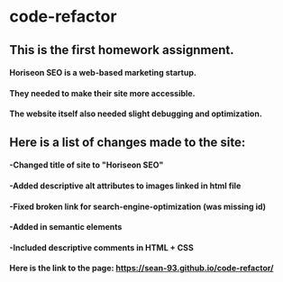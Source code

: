 # code-refactor
## This is the first homework assignment.

#### Horiseon SEO is a web-based marketing startup.
#### They needed to make their site more accessible.
#### The website itself also needed slight debugging and optimization.

## __Here is a list of changes made to the site:__

#### -Changed title of site to "Horiseon SEO"
#### -Added descriptive alt attributes to images linked in html file
#### -Fixed broken link for search-engine-optimization (was missing id)
#### -Added in semantic elements
#### -Included descriptive comments in HTML + CSS

#### Here is the link to the page: https://sean-93.github.io/code-refactor/
